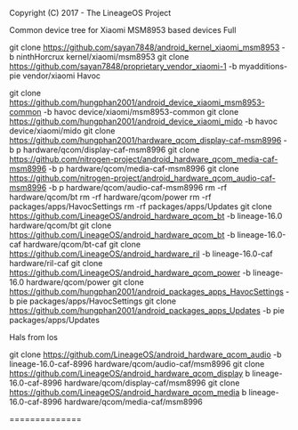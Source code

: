 Copyright (C) 2017 - The LineageOS Project

Common device tree for Xiaomi MSM8953 based devices
 Full 
 
  git clone https://github.com/sayan7848/android_kernel_xiaomi_msm8953 -b ninthHorcrux kernel/xiaomi/msm8953
git clone https://github.com/sayan7848/proprietary_vendor_xiaomi-1 -b myadditions-pie vendor/xiaomi
 Havoc
 
git clone https://github.com/hungphan2001/android_device_xiaomi_msm8953-common -b havoc device/xiaomi/msm8953-common
git clone https://github.com/hungphan2001/android_device_xiaomi_mido -b havoc device/xiaomi/mido
git clone https://github.com/hungphan2001/hardware_qcom_display-caf-msm8996 -b p hardware/qcom/display-caf-msm8996
git clone https://github.com/nitrogen-project/android_hardware_qcom_media-caf-msm8996 -b p hardware/qcom/media-caf-msm8996
git clone https://github.com/nitrogen-project/android_hardware_qcom_audio-caf-msm8996 -b p hardware/qcom/audio-caf-msm8996
rm -rf hardware/qcom/bt
rm -rf hardware/qcom/power
rm -rf packages/apps/HavocSettings
rm -rf packages/apps/Updates
 git clone https://github.com/LineageOS/android_hardware_qcom_bt -b lineage-16.0 hardware/qcom/bt
  git clone https://github.com/LineageOS/android_hardware_qcom_bt -b lineage-16.0-caf hardware/qcom/bt-caf
  git clone https://github.com/LineageOS/android_hardware_ril -b lineage-16.0-caf hardware/ril-caf
  git clone https://github.com/LineageOS/android_hardware_qcom_power -b lineage-16.0 hardware/qcom/power
  git clone https://github.com/hungphan2001/android_packages_apps_HavocSettings -b pie packages/apps/HavocSettings
  git clone https://github.com/hungphan2001/android_packages_apps_Updates -b pie packages/apps/Updates
  
  Hals from los
  
  git clone https://github.com/LineageOS/android_hardware_qcom_audio -b lineage-16.0-caf-8996 hardware/qcom/audio-caf/msm8996
  git clone https://github.com/LineageOS/android_hardware_qcom_display b lineage-16.0-caf-8996 hardware/qcom/display-caf/msm8996
  git clone https://github.com/LineageOS/android_hardware_qcom_media b lineage-16.0-caf-8996 hardware/qcom/media-caf/msm8996
 
==============
